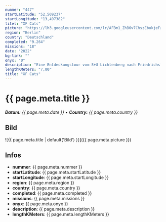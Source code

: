 ```yaml
---
nummer: "447"
startLatitude: "52,509237"
startLongitude: "13,497382"
titel: "XF Cats"
picture: "https://lh3.googleusercontent.com/lr/AFBm1_ZhB6v7ChszEbukjeFzxJ1YgNmEjiQ_Suc94kxg8w3Td9QEpC009mBnbS6Kuz4DjVzCU_IB3BmiFbvi1BB3SNBJZf6YPAt_lIeTaK9KPK13FRc4SF-1PhcRLjUl0C4hooUGq4o5K1MLjBy3wZvDMU1RWzBp715w9vm5EedGrIp7kgLDM3HcrJZeYNfxXHjMr4j_KyRVYurEWJnrNJFwNlSFyQBE26MDBSocSZyAh21C9KzW7UDHgWiK2cw4vMAcEIuZ3V4pQj05-lIaCrpxPg7yFpxkUtiFIeXXZsxcUdEo3IfXTfnRYHZLl3rCDBHctpwmwCwd4RwADwqTqA0fXhiLoNEkE5UzFA4xtOeGAUCD6re8EAX8pyb5CEiRG9QiMo7kVPxJqxUt3u4bP7SlVIi-VhRlW3Y8EfJjk9OmPZIk99KFVkQGGsZrR3sRbanw1bfTkLcWpcHEgmFFQnaXbFX_EiyBo7iNzqVy7ElDQnrRKvqklMw0HRAXh0F0oghxlyTYneGyRa1hBT5aBDobZpXv0eT3lrX0vtoud7Tv-yUUtm0FGZl7-UnNWGGjUgDhAA7sULREEO4AUz88_8n5ibBR4sLV0vtps-Rhd-1XLK-kEmvyitYgLl0NnuXlfm__RA3aEbEYBDJF0oAmyAl88NXZrsgj7ZkjIoXArHYe-lG6BHfdhBkN40Sc43xc0aPoqwSERNL3y3jmVBaFa7BqmOetDlhPB0y3950w6OB2fqT5YxSLxAkbJLFhyfkxkkuZhBA_-MJx9LReYhuFU34IT4cBBsCSJ--seHpQrLjuQIyzHCGZBxEm8WCqReKao7N4nW7fVT0LLLs5TX5AApz2QVeWOZvHcTSVuSm6LjDJazQNAmCKeg4tI2Z1xVexwh3eDvjsoyFF"
region: "Berlin"
country: "Deutschland"
completed: "9.264"
missions: "18"
date: "2022"
bg-link: ""
onyx: "0"
description: "Eine Entdeckungstour vom S+U Lichtenberg nach Friedrichsfelde; dort im Bogen durch den Weitlingkiez zurück zum Ausgangspunkt.\nGraphic available for free-already online in different parts of the world"
lengthKMeters: "7,00"
title: "XF Cats"
---
```


# {{ page.meta.title }}
_**Datum:** {{ page.meta.date }} • **Country:** {{ page.meta.country }}_

## Bild
![{{ page.meta.title | default('Bild') }}]({{ page.meta.picture }})

## Infos
- **nummer**: {{ page.meta.nummer }}
- **startLatitude**: {{ page.meta.startLatitude }}
- **startLongitude**: {{ page.meta.startLongitude }}
- **region**: {{ page.meta.region }}
- **country**: {{ page.meta.country }}
- **completed**: {{ page.meta.completed }}
- **missions**: {{ page.meta.missions }}
- **onyx**: {{ page.meta.onyx }}
- **description**: {{ page.meta.description }}
- **lengthKMeters**: {{ page.meta.lengthKMeters }}

